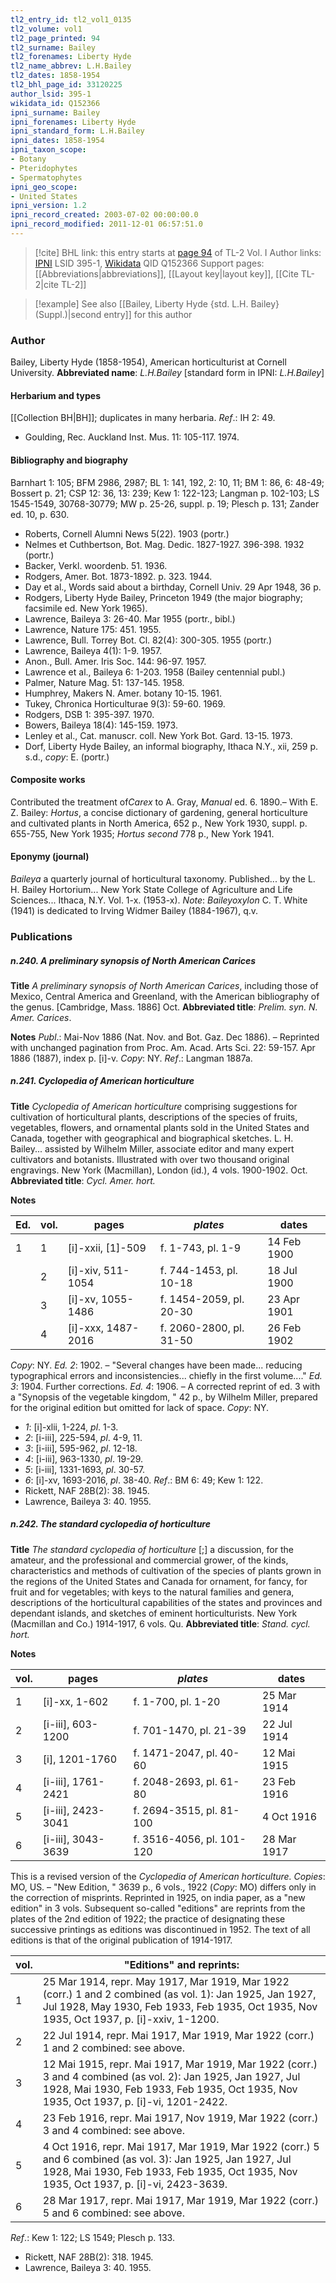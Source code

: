 ```yaml
---
tl2_entry_id: tl2_vol1_0135
tl2_volume: vol1
tl2_page_printed: 94
tl2_surname: Bailey
tl2_forenames: Liberty Hyde
tl2_name_abbrev: L.H.Bailey
tl2_dates: 1858-1954
tl2_bhl_page_id: 33120225
author_lsid: 395-1
wikidata_id: Q152366
ipni_surname: Bailey
ipni_forenames: Liberty Hyde
ipni_standard_form: L.H.Bailey
ipni_dates: 1858-1954
ipni_taxon_scope: 
- Botany
- Pteridophytes
- Spermatophytes
ipni_geo_scope: 
- United States
ipni_version: 1.2
ipni_record_created: 2003-07-02 00:00:00.0
ipni_record_modified: 2011-12-01 06:57:51.0
---
```


> [!cite] BHL link: this entry starts at [page 94](https://www.biodiversitylibrary.org/page/33120225) of TL-2 Vol. I
> Author links: [IPNI](https://www.ipni.org/a/395-1) LSID 395-1, [Wikidata](https://www.wikidata.org/wiki/Q152366) QID Q152366
> Support pages: [[Abbreviations|abbreviations]], [[Layout key|layout key]], [[Cite TL-2|cite TL-2]]

> [!example] See also [[Bailey, Liberty Hyde {std. L.H. Bailey} (Suppl.)|second entry]] for this author

### Author

Bailey, Liberty Hyde (1858-1954), American horticulturist at Cornell University. 
**Abbreviated name**: *L.H.Bailey* \[standard form in IPNI: *L.H.Bailey*\]

#### Herbarium and types

[[Collection BH|BH]]; duplicates in many herbaria.
*Ref*.: IH 2: 49.
- Goulding, Rec. Auckland Inst. Mus. 11: 105-117. 1974.

#### Bibliography and biography

Barnhart 1: 105; BFM 2986, 2987; BL 1: 141, 192, 2: 10, 11; BM 1: 86, 6: 48-49; Bossert p. 21; CSP 12: 36, 13: 239; Kew 1: 122-123; Langman p. 102-103; LS 1545-1549, 30768-30779; MW p. 25-26, suppl. p. 19; Plesch p. 131; Zander ed. 10, p. 630.
- Roberts, Cornell Alumni News 5(22). 1903 (portr.)
- Nelmes et Cuthbertson, Bot. Mag. Dedic. 1827-1927. 396-398. 1932 (portr.)
- Backer, Verkl. woordenb. 51. 1936.
- Rodgers, Amer. Bot. 1873-1892. p. 323. 1944.
- Day et al., Words said about a birthday, Cornell Univ. 29 Apr 1948, 36 p.
- Rodgers, Liberty Hyde Bailey, Princeton 1949 (the major biography; facsimile ed. New York 1965).
- Lawrence, Baileya 3: 26-40. Mar 1955 (portr., bibl.)
- Lawrence, Nature 175: 451. 1955.
- Lawrence, Bull. Torrey Bot. Cl. 82(4): 300-305. 1955 (portr.)
- Lawrence, Baileya 4(1): 1-9. 1957.
- Anon., Bull. Amer. Iris Soc. 144: 96-97. 1957.
- Lawrence et al., Baileya 6: 1-203. 1958 (Bailey centennial publ.)
- Palmer, Nature Mag. 51: 137-145. 1958.
- Humphrey, Makers N. Amer. botany 10-15. 1961.
- Tukey, Chronica Horticulturae 9(3): 59-60. 1969.
- Rodgers, DSB 1: 395-397. 1970.
- Bowers, Baileya 18(4): 145-159. 1973.
- Lenley et al., Cat. manuscr. coll. New York Bot. Gard. 13-15. 1973.
- Dorf, Liberty Hyde Bailey, an informal biography, Ithaca N.Y., xii, 259 p. s.d., *copy*: E. (portr.)

#### Composite works

Contributed the treatment of*Carex* to A. Gray, *Manual* ed. 6. 1890.– With E. Z. Bailey: *Hortus*, a concise dictionary of gardening, general horticulture and cultivated plants in North America, 652 p., New York 1930, suppl. p. 655-755, New York 1935; *Hortus second* 778 p., New York 1941.

#### Eponymy (journal)

*Baileya* a quarterly journal of horticultural taxonomy. Published... by the L. H. Bailey Hortorium... New York State College of Agriculture and Life Sciences... Ithaca, N.Y. Vol. 1-x. (1953-x).
*Note*: *Baileyoxylon* C. T. White (1941) is dedicated to Irving Widmer Bailey (1884-1967), q.v.

### Publications

##### n.240. A preliminary synopsis of North American Carices

**Title**
*A preliminary synopsis of North American Carices*, including those of Mexico, Central America and Greenland, with the American bibliography of the genus. \[Cambridge, Mass. 1886\] Oct.
**Abbreviated title**: *Prelim. syn. N. Amer. Carices*.

**Notes**
*Publ*.: Mai-Nov 1886 (Nat. Nov. and Bot. Gaz. Dec 1886). – Reprinted with unchanged pagination from Proc. Am. Acad. Arts Sci. 22: 59-157. Apr 1886 (1887), index p. \[i\]-v.
*Copy*: NY.
*Ref*.: Langman 1887a.

##### n.241. Cyclopedia of American horticulture

**Title**
*Cyclopedia of American horticulture* comprising suggestions for cultivation of horticultural plants, descriptions of the species of fruits, vegetables, flowers, and ornamental plants sold in the United States and Canada, together with geographical and biographical sketches. L. H. Bailey... assisted by Wilhelm Miller, associate editor and many expert cultivators and botanists. Illustrated with over two thousand original engravings. New York (Macmillan), London (id.), 4 vols. 1900-1902. Oct.
**Abbreviated title**: *Cycl. Amer. hort.*

**Notes**

|Ed.	|vol.	|pages	|*plates*	|dates|
|---	|---	|---	|---	|---	|
|1	|1	|\[i\]-xxii, \[1\]-509	|f. 1-743, pl. 1-9	|14 Feb 1900|
|	|2	|\[i\]-xiv, 511-1054	|f. 744-1453, pl. 10-18	|18 Jul 1900|
|	|3	|\[i\]-xv, 1055-1486	|f. 1454-2059, pl. 20-30	|23 Apr 1901|
|	|4	|\[i\]-xxx, 1487-2016	|f. 2060-2800, pl. 31-50	|26 Feb 1902|

*Copy*: NY.
*Ed. 2*: 1902. – "Several changes have been made... reducing typographical errors and inconsistencies... chiefly in the first volume...."
*Ed. 3*: 1904. Further corrections.
*Ed. 4*: 1906. – A corrected reprint of ed. 3 with a "Synopsis of the vegetable kingdom, " 42 p., by Wilhelm Miller, prepared for the original edition but omitted for lack of space. *Copy*: NY.
- *1*: \[i\]-xlii, 1-224, *pl*. 1-3.
- *2*: \[i-iii\], 225-594, *pl*. 4-9, 11.
- *3*: \[i-iii\], 595-962, *pl*. 12-18.
- *4*: \[i-iii\], 963-1330, *pl*. 19-29.
- *5*: \[i-iii\], 1331-1693, *pl*. 30-57.
- *6*: \[i\]-xv, 1693-2016, *pl*. 38-40.
*Ref*.: BM 6: 49; Kew 1: 122.
- Rickett, NAF 28B(2): 38. 1945.
- Lawrence, Baileya 3: 40. 1955.

##### n.242. The standard cyclopedia of horticulture

**Title**
*The standard cyclopedia of horticulture* \[;\] a discussion, for the amateur, and the professional and commercial grower, of the kinds, characteristics and methods of cultivation of the species of plants grown in the regions of the United States and Canada for ornament, for fancy, for fruit and for vegetables; with keys to the natural families and genera, descriptions of the horticultural capabilities of the states and provinces and dependant islands, and sketches of eminent horticulturists. New York (Macmillan and Co.) 1914-1917, 6 vols. Qu.
**Abbreviated title**: *Stand. cycl. hort.*

**Notes**

|vol.	|pages	|*plates*	|dates|
|---	|---	|---	|---	|
|1	|\[i\]-xx, 1-602	|f. 1-700, pl. 1-20	|25 Mar 1914|
|2	|\[i-iii\], 603-1200	|f. 701-1470, pl. 21-39	|22 Jul 1914|
|3	|\[i\], 1201-1760	|f. 1471-2047, pl. 40-60	|12 Mai 1915|
|4	|\[i-iii\], 1761-2421	|f. 2048-2693, pl. 61-80	|23 Feb 1916|
|5	|\[i-iii\], 2423-3041	|f. 2694-3515, pl. 81-100	|4 Oct 1916|
|6	|\[i-iii\], 3043-3639	|f. 3516-4056, pl. 101-120	|28 Mar 1917|

This is a revised version of the *Cyclopedia of American horticulture. Copies*: MO, US. – "New Edition, " 3639 p., 6 vols., 1922 (*Copy*: MO) differs only in the correction of misprints.
Reprinted in 1925, on india paper, as a "new edition" in 3 vols. Subsequent so-called "editions" are reprints from the plates of the 2nd edition of 1922; the practice of designating these successive printings as editions was discontinued in 1952. The text of all editions is that of the original publication of 1914-1917.

|vol.	|"Editions" and reprints:|
|---	|---	|
|1	|25 Mar 1914, repr. May 1917, Mar 1919, Mar 1922 (corr.) 1 and 2 combined (as vol. 1): Jan 1925, Jan 1927, Jul 1928, May 1930, Feb 1933, Feb 1935, Oct 1935, Nov 1935, Oct 1937, p. \[i\]-xxiv, 1-1200.|
|2	|22 Jul 1914, repr. Mai 1917, Mar 1919, Mar 1922 (corr.) 1 and 2 combined: see above.|
|3	|12 Mai 1915, repr. Mai 1917, Mar 1919, Mar 1922 (corr.) 3 and 4 combined (as vol. 2): Jan 1925, Jan 1927, Jul 1928, Mai 1930, Feb 1933, Feb 1935, Oct 1935, Nov 1935, Oct 1937, p. \[i\]-vi, 1201-2422.|
|4	|23 Feb 1916, repr. Mai 1917, Nov 1919, Mar 1922 (corr.) 3 and 4 combined: see above.|
|5	|4 Oct 1916, repr. Mai 1917, Mar 1919, Mar 1922 (corr.) 5 and 6 combined (as vol. 3): Jan 1925, Jan 1927, Jul 1928, Mai 1930, Feb 1933, Feb 1935, Oct 1935, Nov 1935, Oct 1937, p. \[i\]-vi, 2423-3639.
|6	|28 Mar 1917, repr. Mai 1917, Mar 1919, Mar 1922 (corr.) 5 and 6 combined: see above.|

*Ref*.: Kew 1: 122; LS 1549; Plesch p. 133.
- Rickett, NAF 28B(2): 318. 1945.
- Lawrence, Baileya 3: 40. 1955.

